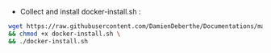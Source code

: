 * Collect and install docker-install.sh :

 ``` bash
 wget https://raw.githubusercontent.com/DamienDeberthe/Documentations/master/Docker/Scripts/docker-install.sh \
 && chmod +x docker-install.sh \
 && ./docker-install.sh
 ```
